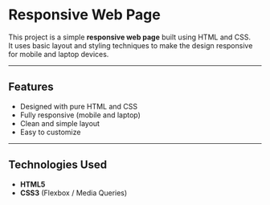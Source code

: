 # Responsive Web Page

This project is a simple **responsive web page** built using HTML and CSS.  
It uses basic layout and styling techniques to make the design responsive for mobile and laptop devices.

---

## Features
- Designed with pure HTML and CSS
- Fully responsive (mobile and laptop)
- Clean and simple layout
- Easy to customize

---

## Technologies Used
- **HTML5**  
- **CSS3** (Flexbox / Media Queries)
